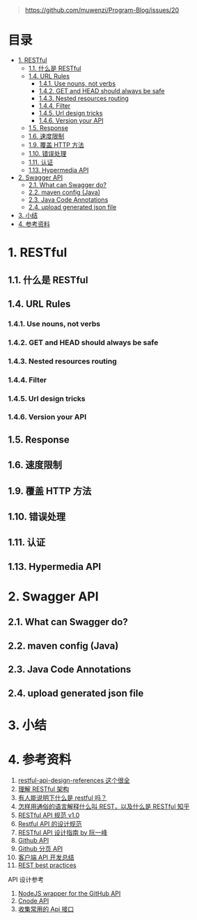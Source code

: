 > https://github.com/muwenzi/Program-Blog/issues/20

<h1>目录</h1>

<!-- TOC -->

- [1. RESTful](#1-restful)
  - [1.1. 什么是 RESTful](#11-什么是-restful)
  - [1.4. URL Rules](#14-url-rules)
    - [1.4.1. Use nouns, not verbs](#141-use-nouns-not-verbs)
    - [1.4.2. GET and HEAD should always be safe](#142-get-and-head-should-always-be-safe)
    - [1.4.3. Nested resources routing](#143-nested-resources-routing)
    - [1.4.4. Filter](#144-filter)
    - [1.4.5. Url design tricks](#145-url-design-tricks)
    - [1.4.6. Version your API](#146-version-your-api)
  - [1.5. Response](#15-response)
  - [1.6. 速度限制](#16-速度限制)
  - [1.9. 覆盖 HTTP 方法](#19-覆盖-http-方法)
  - [1.10. 错误处理](#110-错误处理)
  - [1.11. 认证](#111-认证)
  - [1.13. Hypermedia API](#113-hypermedia-api)
- [2. Swagger API](#2-swagger-api)
  - [2.1. What can Swagger do?](#21-what-can-swagger-do)
  - [2.2. maven config (Java)](#22-maven-config-java)
  - [2.3. Java Code Annotations](#23-java-code-annotations)
  - [2.4. upload generated json file](#24-upload-generated-json-file)
- [3. 小结](#3-小结)
- [4. 参考资料](#4-参考资料)

<!-- /TOC -->

# 1. RESTful

## 1.1. 什么是 RESTful

## 1.4. URL Rules

### 1.4.1. Use nouns, not verbs

### 1.4.2. GET and HEAD should always be safe

### 1.4.3. Nested resources routing

### 1.4.4. Filter

### 1.4.5. Url design tricks

### 1.4.6. Version your API

## 1.5. Response

## 1.6. 速度限制

## 1.9. 覆盖 HTTP 方法

## 1.10. 错误处理

## 1.11. 认证

## 1.13. Hypermedia API

# 2. Swagger API

## 2.1. What can Swagger do?

## 2.2. maven config (Java)

## 2.3. Java Code Annotations

## 2.4. upload generated json file

# 3. 小结

# 4. 参考资料

1.  [restful-api-design-references 这个很全](https://github.com/aisuhua/restful-api-design-references)
1.  [理解 RESTful 架构](http://www.ruanyifeng.com/blog/2011/09/restful.html)
1.  [有人能说明下什么是 restful 吗？](https://segmentfault.com/q/1010000005831178)
1.  [怎样用通俗的语言解释什么叫 REST，以及什么是 RESTful 知乎](https://www.zhihu.com/question/28557115)
1.  [RESTful API 规范 v1.0](https://github.com/imweb/RESTful)
1.  [Restful API 的设计规范](http://novoland.github.io/%E8%AE%BE%E8%AE%A1/2015/08/17/Restful%20API%20%E7%9A%84%E8%AE%BE%E8%AE%A1%E8%A7%84%E8%8C%83.html)
1.  [RESTful API 设计指南 by 阮一峰](http://www.ruanyifeng.com/blog/2014/05/restful_api.html)
1.  [Github API](https://developer.github.com/guides/getting-started/)
1.  [Github 分页 API](https://developer.github.com/guides/traversing-with-pagination/)
1.  [客户端 API 开发总结](https://cnodejs.org/topic/552b3b9382388cec50cf6d95)
1.  [REST best practices](https://bourgeois.me/rest/)

API 设计参考

1.  [NodeJS wrapper for the GitHub API](https://mikedeboer.github.io/node-github/#api-authorization-check)
1.  [Cnode API](https://cnodejs.org/api)
1.  [收集常用的 Api 接口](https://segmentfault.com/q/1010000000512062)
